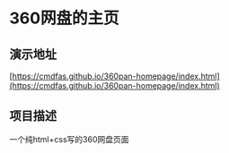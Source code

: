 # 360网盘的主页

## 演示地址
[https://cmdfas.github.io/360pan-homepage/index.html](https://cmdfas.github.io/360pan-homepage/index.html)

## 项目描述
一个纯html+css写的360网盘页面